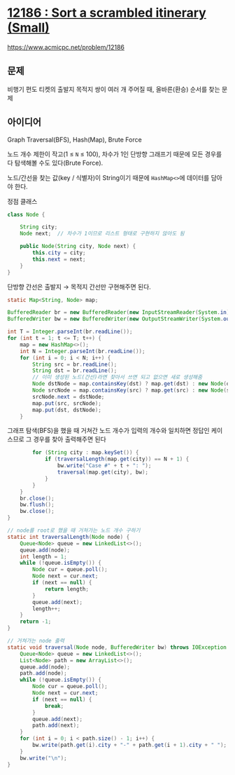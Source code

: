 # [12186 : Sort a scrambled itinerary (Small)](https://www.acmicpc.net/problem/12186)
https://www.acmicpc.net/problem/12186

## 문제
비행기 편도 티켓의 출발지 목적지 쌍이 여러 개 주어질 때, 올바른(환승) 순서를 찾는 문제

## 아이디어
Graph Traversal(BFS), Hash(Map), Brute Force

노드 개수 제한이 작고(1 ≤  `N`  ≤ 100), 차수가 1인 단방향 그래프기 때문에 모든 경우를 다 탐색해볼 수도 있다(Brute Force).

노드/간선을 찾는 값(key / 식별자)이 String이기 때문에 `HashMap<>`에 데이터를 담아야 한다.

정점 클래스
```java
class Node {

    String city;
    Node next;  // 차수가 1이므로 리스트 형태로 구현하지 않아도 됨

    public Node(String city, Node next) {
        this.city = city;
        this.next = next;
    }
}
```

단방향 간선은 출발지 → 목적지 간선만 구현해주면 된다.
```java
static Map<String, Node> map;

BufferedReader br = new BufferedReader(new InputStreamReader(System.in));
BufferedWriter bw = new BufferedWriter(new OutputStreamWriter(System.out));

int T = Integer.parseInt(br.readLine());
for (int t = 1; t <= T; t++) {
    map = new HashMap<>();
    int N = Integer.parseInt(br.readLine());
    for (int i = 0; i < N; i++) {
        String src = br.readLine();
        String dst = br.readLine();
        // 이미 생성된 노드(간선)라면 찾아서 쓰면 되고 없으면 새로 생성해줌
        Node dstNode = map.containsKey(dst) ? map.get(dst) : new Node(dst, null);
        Node srcNode = map.containsKey(src) ? map.get(src) : new Node(src, null);
        srcNode.next = dstNode;
        map.put(src, srcNode);
        map.put(dst, dstNode);
    }
```

그래프 탐색(BFS)을 했을 때 거쳐간 노드 개수가 입력의 개수와 일치하면 정답인 케이스므로 그 경우를 찾아 출력해주면 된다
```java
        for (String city : map.keySet()) {
            if (traversalLength(map.get(city)) == N + 1) {
                bw.write("Case #" + t + ": ");
                traversal(map.get(city), bw);
            }
        }
    }
    br.close();
    bw.flush();
    bw.close();
}

// node를 root로 했을 때 거쳐가는 노드 개수 구하기
static int traversalLength(Node node) {
    Queue<Node> queue = new LinkedList<>();
    queue.add(node);
    int length = 1;
    while (!queue.isEmpty()) {
        Node cur = queue.poll();
        Node next = cur.next;
        if (next == null) {
            return length;
        }
        queue.add(next);
        length++;
    }
    return -1;
}

// 거쳐가는 node 출력
static void traversal(Node node, BufferedWriter bw) throws IOException {
    Queue<Node> queue = new LinkedList<>();
    List<Node> path = new ArrayList<>();
    queue.add(node);
    path.add(node);
    while (!queue.isEmpty()) {
        Node cur = queue.poll();
        Node next = cur.next;
        if (next == null) {
            break;
        }
        queue.add(next);
        path.add(next);
    }
    for (int i = 0; i < path.size() - 1; i++) {
        bw.write(path.get(i).city + "-" + path.get(i + 1).city + " ");
    }
    bw.write("\n");
}
```